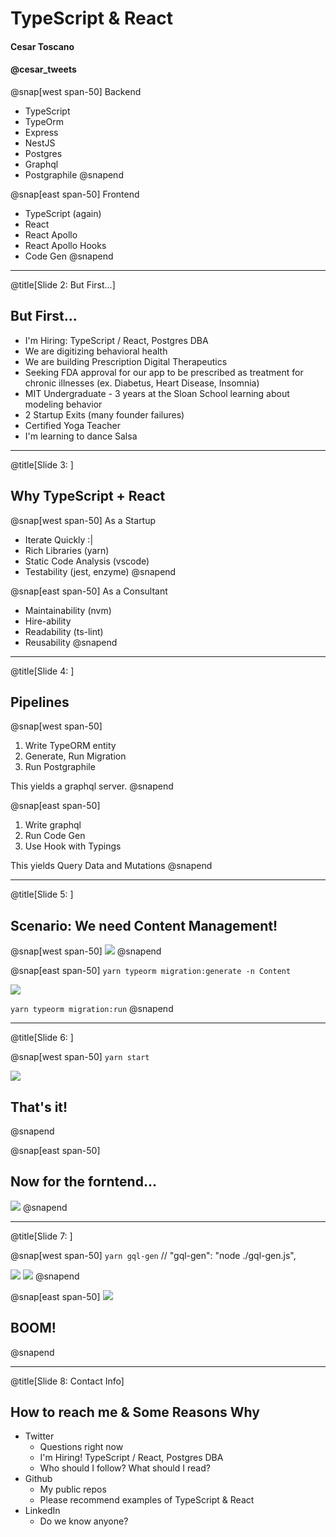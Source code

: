 # TypeScript & React
#### Cesar Toscano
#### @cesar_tweets

@snap[west span-50]
Backend
* TypeScript
* TypeOrm
* Express
* NestJS
* Postgres
* Graphql
* Postgraphile
@snapend

@snap[east span-50]
Frontend
* TypeScript (again)
* React
* React Apollo
* React Apollo Hooks
* Code Gen
@snapend


---
@title[Slide 2: But First...]

## But First...

* I'm Hiring: TypeScript / React, Postgres DBA
* We are digitizing behavioral health
* We are building Prescription Digital Therapeutics
* Seeking FDA approval for our app to be prescribed as treatment for chronic illnesses (ex. Diabetus, Heart Disease, Insomnia)
* MIT Undergraduate - 3 years at the Sloan School learning about modeling behavior
* 2 Startup Exits (many founder failures)
* Certified Yoga Teacher
* I'm learning to dance Salsa

---
@title[Slide 3: ]

## Why TypeScript + React

@snap[west span-50]
As a Startup
* Iterate Quickly :|
* Rich Libraries (yarn)
* Static Code Analysis (vscode)
* Testability (jest, enzyme)
@snapend

@snap[east span-50]
As a Consultant
* Maintainability (nvm)
* Hire-ability
* Readability (ts-lint)
* Reusability
@snapend

---
@title[Slide 4: ]

## Pipelines

@snap[west span-50]
1. Write TypeORM entity
2. Generate, Run Migration
3. Run Postgraphile

This yields a graphql server.
@snapend

@snap[east span-50]
1. Write graphql
2. Run Code Gen
3. Use Hook with Typings

This yields Query Data and Mutations
@snapend

---
@title[Slide 5: ]

## Scenario: We need Content Management!

@snap[west span-50]
![](assets/img/01-entity.png)
@snapend

@snap[east span-50]
`yarn typeorm migration:generate -n Content`

![](assets/img/02-migration.png)

`yarn typeorm migration:run`
@snapend

---
@title[Slide 6: ]

@snap[west span-50]
`yarn start`

![](assets/img/03-graphiql.png)

## That's it!
@snapend

@snap[east span-50]
## Now for the forntend...

![](assets/img/04-graphql.png)
@snapend

---
@title[Slide 7: ]

@snap[west span-50]
`yarn gql-gen` // "gql-gen": "node ./gql-gen.js",

![](assets/img/05-gqlgen.png)
![](assets/img/06-namespace.png)
@snapend

@snap[east span-50]
![](assets/img/08-component.png)

## BOOM!
@snapend


---
@title[Slide 8: Contact Info]

##  How to reach me & Some Reasons Why

* Twitter 
	* Questions right now
	* I'm Hiring! TypeScript / React, Postgres DBA
	* Who should I follow? What should I read?
* Github
	* My public repos
	* Please recommend examples of TypeScript & React
* LinkedIn
	* Do we know anyone?
